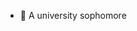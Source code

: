 - 🌱 A university sophomore


<!---
ffrhnaa7/ffrhnaa7 is a ✨ special ✨ repository because its `README.md` (this file) appears on your GitHub profile.
You can click the Preview link to take a look at your changes.
--->
